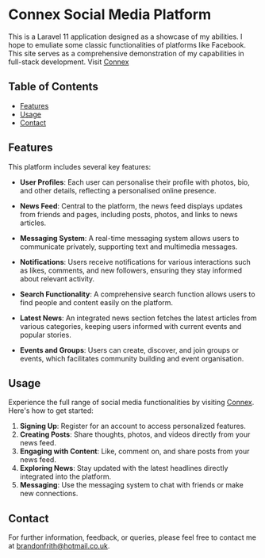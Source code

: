 # Connex Social Media Platform

This is a Laravel 11 application designed as a showcase of my abilities. I hope to emuliate some classic functionalities of platforms like Facebook. This site serves as a comprehensive demonstration of my capabilities in full-stack development. Visit [Connex](http://connex.brandonfrith.com)

## Table of Contents

- [Features](#features)
- [Usage](#usage)
- [Contact](#contact)

## Features

This platform includes several key features:

- **User Profiles**: Each user can personalise their profile with photos, bio, and other details, reflecting a personalised online presence.

- **News Feed**: Central to the platform, the news feed displays updates from friends and pages, including posts, photos, and links to news articles.

- **Messaging System**: A real-time messaging system allows users to communicate privately, supporting text and multimedia messages.

- **Notifications**: Users receive notifications for various interactions such as likes, comments, and new followers, ensuring they stay informed about relevant activity.

- **Search Functionality**: A comprehensive search function allows users to find people and content easily on the platform.

- **Latest News**: An integrated news section fetches the latest articles from various categories, keeping users informed with current events and popular stories.

- **Events and Groups**: Users can create, discover, and join groups or events, which facilitates community building and event organisation.

## Usage

Experience the full range of social media functionalities by visiting [Connex](http://connex.brandonfrith.com). Here's how to get started:

1. **Signing Up**: Register for an account to access personalized features.
2. **Creating Posts**: Share thoughts, photos, and videos directly from your news feed.
3. **Engaging with Content**: Like, comment on, and share posts from your news feed.
4. **Exploring News**: Stay updated with the latest headlines directly integrated into the platform.
5. **Messaging**: Use the messaging system to chat with friends or make new connections.

## Contact

For further information, feedback, or queries, please feel free to contact me at [brandonfrith@hotmail.co.uk](mailto:brandonfrith@hotmail.co.uk).
